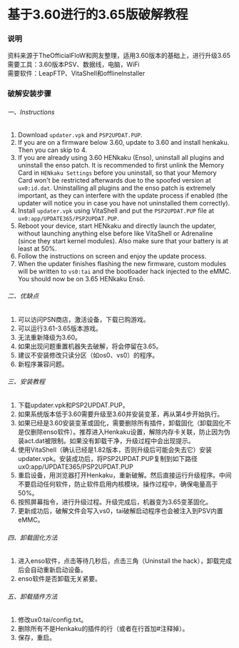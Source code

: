 # 基于3.60进行的3.65版破解教程  

### 说明  
资料来源于TheOfficialFloW和网友整理，适用3.60版本的基础上，进行升级3.65   
需要工具：3.60版本PSV、数据线，电脑，WiFi  
需要软件：LeapFTP、VitaShell和offlineInstaller  

### 破解安装步骤  
###### 一、Instructions  
1. Download ``updater.vpk`` and ``PSP2UPDAT.PUP``.
2. If you are on a firmware below 3.60, update to 3.60 and install henkaku. Then you can skip to 4.
3. If you are already using 3.60 HENkaku (Enso), uninstall all plugins and uninstall the enso patch. It is recommended to first unlink the Memory Card in ``HENkaku Settings`` before you uninstall, so that your Memory Card won't be restricted afterwards due to the spoofed version at ``ux0:id.dat``. Uninstalling all plugins and the enso patch is extremely important, as they can interfere with the update process if enabled (the updater will notice you in case you have not uninstalled them correctly).
4. Install ``updater.vpk`` using VitaShell and put the ``PSP2UPDAT.PUP`` file at ``ux0:app/UPDATE365/PSP2UPDAT.PUP``.
5. Reboot your device, start HENkaku and directly launch the updater, without launching anything else before like VitaShell or Adrenaline (since they start kernel modules). Also make sure that your battery is at least at 50%.
6. Follow the instructions on screen and enjoy the update process.
7. When the updater finishes flashing the new firmware, custom modules will be written to ``vs0:tai`` and the bootloader hack injected to the eMMC. You should now be on 3.65 HENkaku Ensō.

###### 二、优缺点
1. 可以访问PSN商店，激活设备，下载已购游戏。  
2. 可以运行3.61-3.65版本游戏。  
3. 无法重新降级为3.60。  
4. 如果出现问题重置机器失去破解，将会停留在3.65。  
5. 建议不安装修改只读分区（如os0、vs0）的程序。
6. 新程序兼容问题。  

###### 三、安装教程
1. 下载updater.vpk和PSP2UPDAT.PUP。
2. 如果系统版本低于3.60需要升级至3.60并安装变革，再从第4步开始执行。
3. 如果已经是3.60安装变革或固化，需要删除所有插件，卸载固化（卸载固化不是仅删除enso软件）。推荐进入Henkaku设置，解除内存卡关联，防止因为伪装act.dat被限制。如果没有卸载干净，升级过程中会出现提示。
4. 使用VitaShell（确认已经是1.82版本，否则升级后可能会失去它）安装updater.vpk。安装成功后，将PSP2UPDAT.PUP复制到如下路径 ux0:app/UPDATE365/PSP2UPDAT.PUP
5. 重启设备，用浏览器打开Henkaku，重新破解。然后直接运行升级程序。中间不要启动任何软件，防止软件启用内核模块。操作过程中，确保电量高于50%。
6. 按照屏幕指令，进行升级过程。升级完成后，机器变为3.65变革固化。
7. 更新成功后，破解文件会写入vs0，tai破解启动程序也会被注入到PSV内置eMMC。

###### 四、卸载固化方法
1. 进入enso软件，点击等待几秒后，点击三角（Uninstall the hack），卸载完成后会自动重新启动设备。
2. enso软件是否卸载无关紧要。

###### 五、卸载插件方法
1. 修改ux0:tai/config.txt。
2. 删除所有不是Henkaku的插件的行（或者在行首加#注释掉）。
3. 保存，重启。
